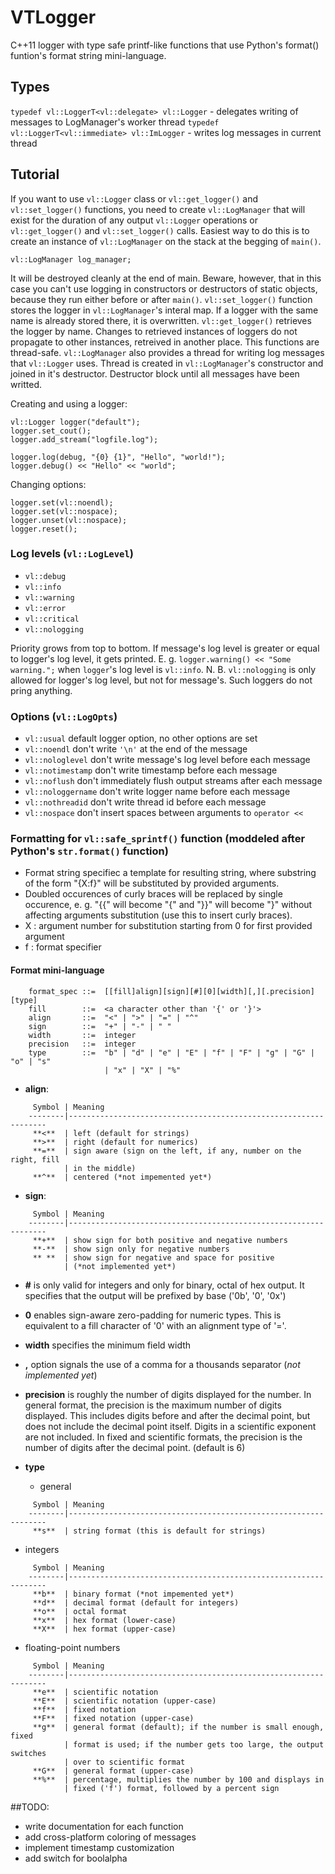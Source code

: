 # VTLogger

C++11 logger with type safe printf-like functions that use Python's format() funtion's format string mini-language.

## Types
`typedef vl::LoggerT<vl::delegate> vl::Logger` - delegates writing of messages to LogManager's worker thread
`typedef vl::LoggerT<vl::immediate> vl::ImLogger` - writes log messages in current thread

## Tutorial
If you want to use `vl::Logger` class or `vl::get_logger()` and `vl::set_logger()` functions, you need to create `vl::LogManager` that will exist for the duration of any output `vl::Logger` operations or `vl::get_logger()` and `vl::set_logger()` calls. Easiest way to do this is to create an instance of `vl::LogManager` on the stack at the begging of `main()`.

    vl::LogManager log_manager;

It will be destroyed cleanly at the end of main. Beware, however, that in this case you can't use logging in constructors or destructors of static objects, because they run either before or after `main()`.
`vl::set_logger()` function stores the logger in `vl::LogManager`'s interal map. If a logger with the same name is already stored there, it is overwritten. `vl::get_logger()` retrieves the logger by name. Changes to retrieved instances of loggers do not propagate to other instances, retreived in another place. This functions are thread-safe.
`vl::LogManager` also provides a thread for writing log messages that `vl::Logger` uses. Thread is created in `vl::LogManager`'s constructor and joined in it's destructor. Destructor block until all messages have been writted.

Creating and using a logger:

    vl::Logger logger("default");
    logger.set_cout();
    logger.add_stream("logfile.log");

    logger.log(debug, "{0} {1}", "Hello", "world!");
    logger.debug() << "Hello" << "world";

Changing options:

    logger.set(vl::noendl);
    logger.set(vl::nospace);
    logger.unset(vl::nospace);
    logger.reset();

### Log levels (`vl::LogLevel`)

* `vl::debug`
* `vl::info`
* `vl::warning`
* `vl::error`
* `vl::critical`
* `vl::nologging`

Priority grows from top to bottom. If message's log level is greater or equal to logger's log level, it gets printed. E. g. `logger.warning() << "Some warning.";` when `logger`'s log level is `vl::info`.
N. B. `vl::nologging` is only allowed for logger's log level, but not for message's. Such loggers do not pring anything.

### Options (`vl::LogOpts`)

* `vl::usual`           default logger option, no other options are set
* `vl::noendl`          don't write `'\n'` at the end of the message
* `vl::nologlevel`      don't write message's log level before each message
* `vl::notimestamp`     don't write timestamp before each message
* `vl::noflush`         don't immediately flush output streams after each message
* `vl::nologgername`    don't write logger name before each message
* `vl::nothreadid`      don't write thread id before each message
* `vl::nospace`         don't insert spaces between arguments to `operator <<`

### Formatting for `vl::safe_sprintf()` function (moddeled after Python's `str.format()` function)
* Format string specifiec a template for resulting string, where substring of the form "{X:f}" will be
  substituted by provided arguments.
* Doubled occurences of curly braces will be replaced by single occurence, e. g. "{{" will become "{" and
  "}}" will become "}" without affecting arguments substitution (use this to insert curly braces).
* X : argument number for substitution starting from 0 for first provided argument
* f : format specifier

#### Format mini-language
```
    format_spec ::=  [[fill]align][sign][#][0][width][,][.precision][type]
    fill        ::=  <a character other than '{' or '}'>
    align       ::=  "<" | ">" | "=" | "^"
    sign        ::=  "+" | "-" | " "
    width       ::=  integer
    precision   ::=  integer
    type        ::=  "b" | "d" | "e" | "E" | "f" | "F" | "g" | "G" | "o" | "s"
                     | "x" | "X" | "%"
```

* **align**:
```
     Symbol | Meaning
    --------|-----------------------------------------------------------------
     **<**  | left (default for strings)
     **>**  | right (default for numerics)
     **=**  | sign aware (sign on the left, if any, number on the right, fill
            | in the middle)
     **^**  | centered (*not impemented yet*)
```

* **sign**:
```
     Symbol | Meaning
    --------|-----------------------------------------------------------------
     **+**  | show sign for both positive and negative numbers
     **-**  | show sign only for negative numbers
     ** **  | show sign for negative and space for positive
            | (*not implemented yet*)
```

* **#** is only valid for integers and only for binary, octal of hex output. It specifies that the output will be prefixed by base ('0b', '0', '0x')

* **0** enables sign-aware zero-padding for numeric types. This is equivalent to a fill character of '0' with an alignment type of '='.

* **width** specifies the minimum field width

* **,** option signals the use of a comma for a thousands separator (*not implemented yet*)

* **precision** is roughly the number of digits displayed for the number. In general format, the precision is the maximum number of digits displayed. This includes digits before and after the decimal point, but does not include the decimal point itself. Digits in a scientific exponent are not included. In fixed and scientific formats, the precision is the number of digits after the decimal point. (default is 6)

* **type**

  * general
```
     Symbol | Meaning
    --------|-----------------------------------------------------------------
     **s**  | string format (this is default for strings)
```

  * integers
```
     Symbol | Meaning
    --------|-----------------------------------------------------------------
     **b**  | binary format (*not impemented yet*)
     **d**  | decimal format (default for integers)
     **o**  | octal format
     **x**  | hex format (lower-case)
     **X**  | hex format (upper-case)
```

  * floating-point numbers
```
     Symbol | Meaning
    --------|-----------------------------------------------------------------
     **e**  | scientific notation
     **E**  | scientific notation (upper-case)
     **f**  | fixed notation
     **F**  | fixed notation (upper-case)
     **g**  | general format (default); if the number is small enough, fixed
            | format is used; if the number gets too large, the output switches
            | over to scientific format
     **G**  | general format (upper-case)
     **%**  | percentage, multiplies the number by 100 and displays in
            | fixed ('f') format, followed by a percent sign
```

##TODO:

* write documentation for each function
* add cross-platform coloring of messages
* implement timestamp customization
* add switch for boolalpha

